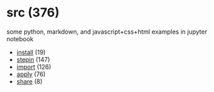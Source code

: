 # src (376)
some python, markdown, and javascript+css+html examples in jupyter notebook

+ [install](install/README.md) (19)
+ [stepin](stepin/README.md) (147)
+ [import](import/README.md) (126)
+ [apply](apply/README.md) (76)
+ [share](share/README.md) (8)

